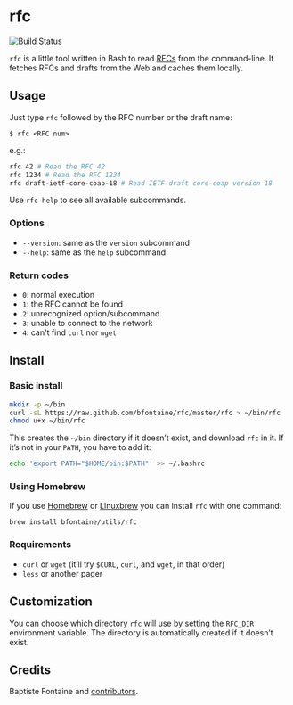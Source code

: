 # rfc

[![Build Status](https://travis-ci.org/bfontaine/rfc.png?branch=master)](https://travis-ci.org/bfontaine/rfc)

`rfc` is a little tool written in Bash to read [RFCs][ietf-rfc] from the
command-line. It fetches RFCs and drafts from the Web and caches them
locally.

[ietf-rfc]: http://www.ietf.org/rfc.html

## Usage

Just type `rfc` followed by the RFC number or the draft name:

```
$ rfc <RFC num>
```

e.g.:

```sh
rfc 42 # Read the RFC 42
rfc 1234 # Read the RFC 1234
rfc draft-ietf-core-coap-18 # Read IETF draft core-coap version 18
```

Use `rfc help` to see all available subcommands.

### Options

- `--version`: same as the `version` subcommand
- `--help`: same as the `help` subcommand

### Return codes

- `0`: normal execution
- `1`: the RFC cannot be found
- `2`: unrecognized option/subcommand
- `3`: unable to connect to the network
- `4`: can't find `curl` nor `wget`

## Install

### Basic install

```sh
mkdir -p ~/bin
curl -sL https://raw.github.com/bfontaine/rfc/master/rfc > ~/bin/rfc
chmod u+x ~/bin/rfc
```

This creates the `~/bin` directory if it doesn’t exist, and download `rfc` in it.
If it’s not in your `PATH`, you have to add it:

```sh
echo 'export PATH="$HOME/bin:$PATH"' >> ~/.bashrc
```

### Using Homebrew

If you use [Homebrew](http://brew.sh) or [Linuxbrew](http://linuxbrew.sh/) you
can install `rfc` with one command:

```
brew install bfontaine/utils/rfc
```

### Requirements

- `curl` or `wget` (it’ll try `$CURL`, `curl`, and `wget`, in that order)
- `less` or another pager

## Customization

You can choose which directory `rfc` will use by setting the `RFC_DIR`
environment variable. The directory is automatically created if it doesn’t
exist.

## Credits

Baptiste Fontaine and [contributors](https://github.com/bfontaine/rfc/graphs/contributors).
